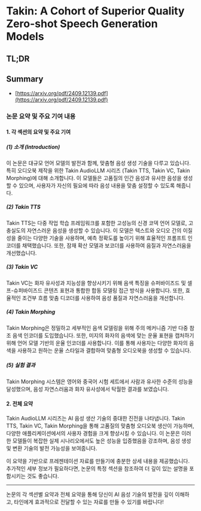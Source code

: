 # Takin: A Cohort of Superior Quality Zero-shot Speech Generation Models
## TL;DR
## Summary
- [https://arxiv.org/pdf/2409.12139.pdf](https://arxiv.org/pdf/2409.12139.pdf)

### 논문 요약 및 주요 기여 내용

#### 1. 각 섹션의 요약 및 주요 기여

##### (1) 소개 (Introduction)
이 논문은 대규모 언어 모델의 발전과 함께, 맞춤형 음성 생성 기술을 다루고 있습니다. 특히 오디오북 제작을 위한 Takin AudioLLM 시리즈 (Takin TTS, Takin VC, Takin Morphing)에 대해 소개합니다. 이 모델들은 고품질의 인간 음성과 유사한 음성을 생성할 수 있으며, 사용자가 자신의 필요에 따라 음성 내용을 맞춤 설정할 수 있도록 해줍니다.

##### (2) Takin TTS
Takin TTS는 다중 작업 학습 프레임워크를 포함한 고성능의 신경 코덱 언어 모델로, 고충실도의 자연스러운 음성을 생성할 수 있습니다. 이 모델은 텍스트와 오디오 간의 이질성을 줄이는 다양한 기술을 사용하며, 예측 정확도를 높이기 위해 효율적인 프롬프트 인코더를 채택했습니다. 또한, 잠재 확산 모델과 보코더를 사용하여 음질과 자연스러움을 개선했습니다.

##### (3) Takin VC
Takin VC는 화자 유사성과 지능성을 향상시키기 위해 음색 특징을 슈퍼바이즈드 및 셀프-슈퍼바이즈드 콘텐츠 표현과 통합한 합동 모델링 접근 방식을 사용합니다. 또한, 효율적인 조건부 흐름 맞춤 디코더를 사용하여 음성 품질과 자연스러움을 개선합니다.

##### (4) Takin Morphing
Takin Morphing은 정밀하고 세부적인 음색 모델링을 위해 주의 메커니즘 기반 다중 참조 음색 인코더를 도입했습니다. 또한, 미지의 화자의 음색에 맞는 운율 표현을 캡처하기 위해 언어 모델 기반의 운율 인코더를 사용합니다. 이를 통해 사용자는 다양한 화자의 음색을 사용하고 원하는 운율 스타일과 결합하여 맞춤형 오디오북을 생성할 수 있습니다.

##### (5) 실험 결과
Takin Morphing 시스템은 영어와 중국어 시험 세트에서 사람과 유사한 수준의 성능을 달성했으며, 음성 자연스러움과 화자 유사성에서 탁월한 결과를 보였습니다.

#### 2. 전체 요약
Takin AudioLLM 시리즈는 AI 음성 생산 기술의 중대한 진전을 나타냅니다. Takin TTS, Takin VC, Takin Morphing을 통해 고품질의 맞춤형 오디오북 생산이 가능하며, 다양한 애플리케이션에서의 사용자 경험을 크게 향상시킬 수 있습니다. 이 논문은 이러한 모델들이 복잡한 실제 시나리오에서도 높은 성능을 입증했음을 강조하며, 음성 생성 및 변환 기술의 발전 가능성을 보여줍니다. 

이 요약을 기반으로 프레젠테이션 자료를 만들기에 충분한 상세 내용을 제공했습니다. 추가적인 세부 정보가 필요하다면, 논문의 특정 섹션을 참조하여 더 깊이 있는 설명을 포함시키는 것도 좋습니다.

---

논문의 각 섹션별 요약과 전체 요약을 통해 당신이 AI 음성 기술의 발전을 깊이 이해하고, 타인에게 효과적으로 전달할 수 있는 자료를 만들 수 있기를 바랍니다!